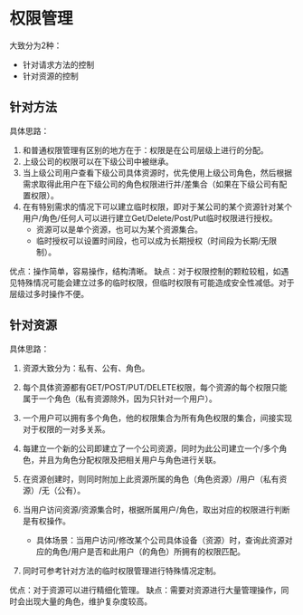 # 权限管理

大致分为2种：

* 针对请求方法的控制
* 针对资源的控制

## 针对方法

具体思路：

1. 和普通权限管理有区别的地方在于：权限是在公司层级上进行的分配。
2. 上级公司的权限可以在下级公司中被继承。
3. 当上级公司用户查看下级公司具体资源时，优先使用上级公司角色，然后根据需求取得此用户在下级公司的角色权限进行并/差集合（如果在下级公司有配置权限）。
4. 在有特别需求的情况下可以建立临时权限，即对于某公司的某个资源针对某个用户/角色/任何人可以进行建立Get/Delete/Post/Put临时权限进行授权。
	- 资源可以是单个资源，也可以为某个资源集合。
	- 临时授权可以设置时间段，也可以成为长期授权（时间段为长期/无限制）。

 优点：操作简单，容易操作，结构清晰。
 缺点：对于权限控制的颗粒较粗，如遇见特殊情况可能会建立过多的临时权限，但临时权限有可能造成安全性减低。对于层级过多时操作不便。

## 针对资源

具体思路：

1. 资源大致分为：私有、公有、角色。
2. 每个具体资源都有GET/POST/PUT/DELETE权限，每个资源的每个权限只能属于一个角色（私有资源除外，因为只针对一个用户）。
3. 一个用户可以拥有多个角色，他的权限集合为所有角色权限的集合，间接实现对于权限的一对多关系。
4. 每建立一个新的公司即建立了一个公司资源，同时为此公司建立一个/多个角色，并且为角色分配权限及把相关用户与角色进行关联。
5. 在资源创建时，则同时附加上此资源所属的角色（角色资源）/用户（私有资源）/无（公有）。
6. 当用户访问资源/资源集合时，根据所属用户/角色，取出对应的权限进行判断是有权操作。
	- 具体场景：当用户访问/修改某个公司具体设备（资源）时，查询此资源对应的角色/用户是否和此用户（的角色）所拥有的权限匹配。

7. 同时可参考针对方法的临时权限管理进行特殊情况定制。

优点：对于资源可以进行精细化管理。
缺点：需要对资源进行大量管理操作，同时会出现大量的角色，维护复杂度较高。